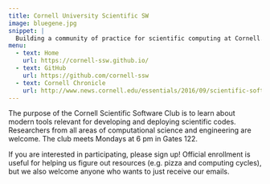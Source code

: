 ```yaml
---
title: Cornell University Scientific SW
image: bluegene.jpg
snippet: |
  Building a community of practice for scientific computing at Cornell.
menu:
  - text: Home
    url: https://cornell-ssw.github.io/
  - text: GitHub
    url: https://github.com/cornell-ssw
  - text: Cornell Chronicle
    url: http://www.news.cornell.edu/essentials/2016/09/scientific-software-club-born
---
```


The purpose of the Cornell Scientific Software Club is to learn about
modern tools relevant for developing and deploying scientific codes.
Researchers from all areas of computational science and engineering are
welcome. The club meets Mondays at 6 pm in Gates 122.

If you are interested in participating, please sign up!  Official enrollment
is useful for helping us figure out resources (e.g. pizza and computing cycles),
but we also welcome anyone who wants to just receive our emails.

